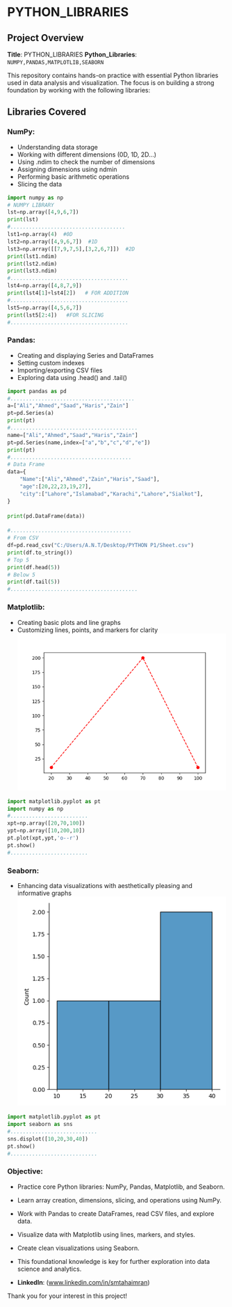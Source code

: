 # PYTHON_LIBRARIES

## Project Overview

**Title**: PYTHON_LIBRARIES
**Python_Libraries**: `NUMPY,PANDAS,MATPLOTLIB,SEABORN`

This repository contains hands-on practice with essential Python libraries used in data analysis and visualization. The focus is on building a strong foundation by working with the following libraries:

 ## Libraries Covered
 
### NumPy:

- Understanding data storage
- Working with different dimensions (0D, 1D, 2D...)
- Using .ndim to check the number of dimensions
- Assigning dimensions using ndmin
- Performing basic arithmetic operations
- Slicing the data
```python
import numpy as np
# NUMPY LIBRARY
lst=np.array([4,9,6,7])
print(lst)
#.....................................
lst1=np.array(4)  #0D
lst2=np.array([4,9,6,7])  #1D
lst3=np.array([[7,9,7,5],[3,2,6,7]])  #2D
print(lst1.ndim)
print(lst2.ndim)
print(lst3.ndim)
#......................................
lst4=np.array([4,8,7,9])
print(lst4[1]+lst4[2])   # FOR ADDITION
#......................................
lst5=np.array([4,5,6,7])
print(lst5[2:4])   #FOR SLICING
#......................................
```

### Pandas:

- Creating and displaying Series and DataFrames
- Setting custom indexes
- Importing/exporting CSV files
- Exploring data using .head() and .tail()
```python
import pandas as pd
#........................................
a=["Ali","Ahmed","Saad","Haris","Zain"]
pt=pd.Series(a)
print(pt)
#.........................................
name=["Ali","Ahmed","Saad","Haris","Zain"]
pt=pd.Series(name,index=["a","b","c","d","e"])
print(pt)
#.......................................
# Data Frame
data={
    "Name":["Ali","Ahmed","Zain","Haris","Saad"],
    "age":[20,22,23,19,27],
    "city":["Lahore","Islamabad","Karachi","Lahore","Sialkot"],
}

print(pd.DataFrame(data))

#.......................................
# From CSV
df=pd.read_csv("C:/Users/A.N.T/Desktop/PYTHON P1/Sheet.csv")
print(df.to_string())
# Top 5
print(df.head(5))
# Below 5
print(df.tail(5))
#.........................................
```

### Matplotlib:

- Creating basic plots and line graphs
- Customizing lines, points, and markers for clarity
  ![MATPLOTLIB](Figure_1.png)
```python
import matplotlib.pyplot as pt
import numpy as np
#.........................
xpt=np.array([20,70,100])
ypt=np.array([10,200,10])
pt.plot(xpt,ypt,'o--r')
pt.show()
#.........................
```

### Seaborn:

- Enhancing data visualizations with aesthetically pleasing and informative graphs
![SEABORN](Figure_2.png)
```python
import matplotlib.pyplot as pt
import seaborn as sns
#............................
sns.displot([10,20,30,40])
pt.show()
#............................
```

### Objective:

- Practice core Python libraries: NumPy, Pandas, Matplotlib, and Seaborn.
- Learn array creation, dimensions, slicing, and operations using NumPy.
- Work with Pandas to create DataFrames, read CSV files, and explore data.
- Visualize data with Matplotlib using lines, markers, and styles.
- Create clean visualizations using Seaborn.
- This foundational knowledge is key for further exploration into data science and analytics.


- **LinkedIn**: (www.linkedin.com/in/smtahaimran)

Thank you for your interest in this project!

